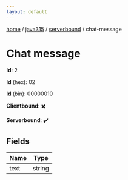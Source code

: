 ```yaml
---
layout: default
---
```


[home](/)  /  [java315](/protocol/java315)  /  [serverbound](/protocol/java315/serverbound)  /  chat-message

# Chat message

**Id**: 2

**Id** (hex): 02

**Id** (bin): 00000010

**Clientbound**: ✖️

**Serverbound**: ✔️

## Fields

Name | Type
---|---
text | string
